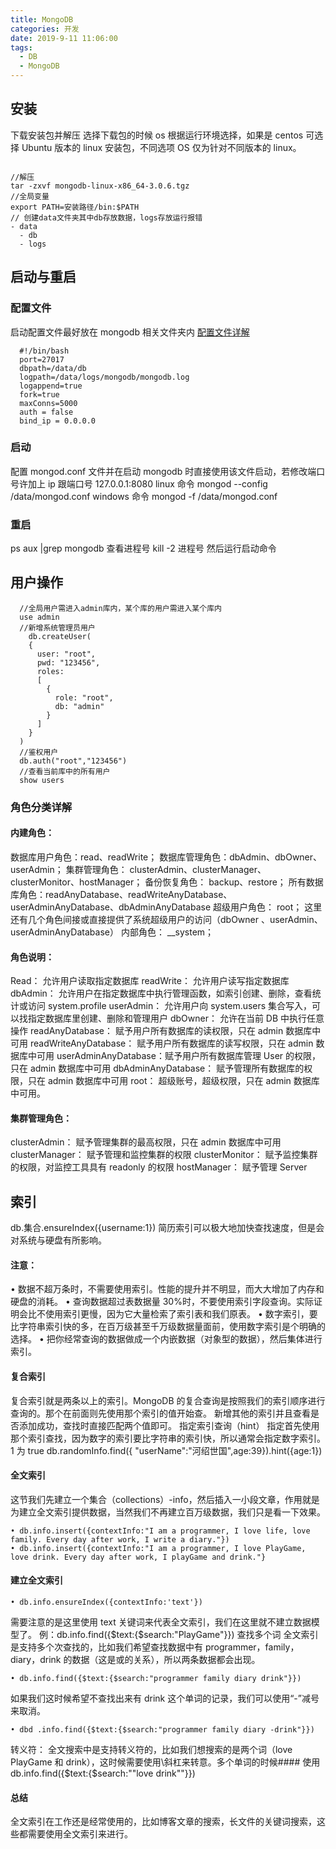 ```yaml
---
title: MongoDB
categories: 开发
date: 2019-9-11 11:06:00
tags:
  - DB
  - MongoDB
---
```


## 安装

下载安装包并解压
选择下载包的时候 os 根据运行环境选择，如果是 centos 可选择 Ubuntu 版本的 linux 安装包，不同选项 OS 仅为针对不同版本的 linux。

```

//解压
tar -zxvf mongodb-linux-x86_64-3.0.6.tgz
//全局变量
export PATH=安装路径/bin:$PATH
// 创建data文件夹其中db存放数据，logs存放运行报错
- data
  - db
  - logs
```

## 启动与重启

### 配置文件

启动配置文件最好放在 mongodb 相关文件夹内
[配置文件详解](https://blog.csdn.net/zhanaolu4821/article/details/87614708)

```
  #!/bin/bash
  port=27017
  dbpath=/data/db
  logpath=/data/logs/mongodb/mongodb.log
  logappend=true
  fork=true
  maxConns=5000
  auth = false
  bind_ip = 0.0.0.0
```

### 启动

配置 mongod.conf 文件并在启动 mongodb 时直接使用该文件启动，若修改端口号许加上 ip 跟端口号 127.0.0.1:8080
linux 命令
mongod --config /data/mongod.conf
windows 命令
mongod -f /data/mongod.conf

### 重启

ps aux |grep mongodb
查看进程号
kill -2 进程号
然后运行启动命令

## 用户操作

```
  //全局用户需进入admin库内，某个库的用户需进入某个库内
  use admin
  //新增系统管理员用户
    db.createUser(
    {
      user: "root",
      pwd: "123456",
      roles:
      [
        {
          role: "root",
          db: "admin"
        }
      ]
    }
  )
  //鉴权用户
  db.auth("root","123456")
  //查看当前库中的所有用户
  show users

```

### 角色分类详解

#### 内建角色：

数据库用户角色：read、readWrite；
数据库管理角色：dbAdmin、dbOwner、userAdmin；
集群管理角色： clusterAdmin、clusterManager、clusterMonitor、hostManager；
备份恢复角色： backup、restore；
所有数据库角色：readAnyDatabase、readWriteAnyDatabase、userAdminAnyDatabase、dbAdminAnyDatabase
超级用户角色： root； 这里还有几个角色间接或直接提供了系统超级用户的访问（dbOwner 、userAdmin、userAdminAnyDatabase）
内部角色： \_\_system；

#### 角色说明：

Read： 允许用户读取指定数据库
readWrite： 允许用户读写指定数据库
dbAdmin： 允许用户在指定数据库中执行管理函数，如索引创建、删除，查看统计或访问 system.profile
userAdmin： 允许用户向 system.users 集合写入，可以找指定数据库里创建、删除和管理用户
dbOwner： 允许在当前 DB 中执行任意操作
readAnyDatabase： 赋予用户所有数据库的读权限，只在 admin 数据库中可用
readWriteAnyDatabase： 赋予用户所有数据库的读写权限，只在 admin 数据库中可用
userAdminAnyDatabase：赋予用户所有数据库管理 User 的权限，只在 admin 数据库中可用
dbAdminAnyDatabase： 赋予管理所有数据库的权限，只在 admin 数据库中可用
root： 超级账号，超级权限，只在 admin 数据库中可用。

#### 集群管理角色：

clusterAdmin： 赋予管理集群的最高权限，只在 admin 数据库中可用
clusterManager： 赋予管理和监控集群的权限
clusterMonitor： 赋予监控集群的权限，对监控工具具有 readonly 的权限
hostManager： 赋予管理 Server

## 索引

db.集合.ensureIndex({username:1})
简历索引可以极大地加快查找速度，但是会对系统与硬盘有所影响。

#### 注意：

• 数据不超万条时，不需要使用索引。性能的提升并不明显，而大大增加了内存和硬盘的消耗。
• 查询数据超过表数据量 30%时，不要使用索引字段查询。实际证明会比不使用索引更慢，因为它大量检索了索引表和我们原表。
• 数字索引，要比字符串索引快的多，在百万级甚至千万级数据量面前，使用数字索引是个明确的选择。
• 把你经常查询的数据做成一个内嵌数据（对象型的数据），然后集体进行索引。

#### 复合索引

复合索引就是两条以上的索引。MongoDB 的复合查询是按照我们的索引顺序进行查询的。那个在前面则先使用那个索引的值开始查。
新增其他的索引并且查看是否添加成功，查找时直接匹配两个值即可。
指定索引查询（hint）
指定首先使用那个索引查找，因为数字的索引要比字符串的索引快，所以通常会指定数字索引。1 为 true
db.randomInfo.find({ "userName":"河绍世国",age:39}).hint({age:1})

#### 全文索引

这节我们先建立一个集合（collections）-info，然后插入一小段文章，作用就是为建立全文索引提供数据，当然我们不再建立百万级数据，我们只是看一下效果。

    • db.info.insert({contextInfo:"I am a programmer, I love life, love family. Every day after work, I write a diary."})
    • db.info.insert({contextInfo:"I am a programmer, I love PlayGame, love drink. Every day after work, I playGame and drink."}

#### 建立全文索引

    • db.info.ensureIndex({contextInfo:'text'})

需要注意的是这里使用 text 关键词来代表全文索引，我们在这里就不建立数据模型了。
例：db.info.find({$text:{$search:"PlayGame"}})
查找多个词
全文索引是支持多个次查找的，比如我们希望查找数据中有 programmer，family，diary，drink 的数据（这是或的关系），所以两条数据都会出现。

    • db.info.find({$text:{$search:"programmer family diary drink"}})

如果我们这时候希望不查找出来有 drink 这个单词的记录，我们可以使用“-”减号来取消。

    • dbd .info.find({$text:{$search:"programmer family diary -drink"}})

转义符：
全文搜索中是支持转义符的，比如我们想搜索的是两个词（love PlayGame 和 drink），这时候需要使用\斜杠来转意。多个单词的时候#### 使用
db.info.find({$text:{$search:"\"love drink\""}})

#### 总结

全文索引在工作还是经常使用的，比如博客文章的搜索，长文件的关键词搜索，这些都需要使用全文索引来进行。

